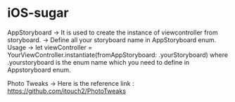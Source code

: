# iOS-sugar

AppStoryboard
-> It is used to create the instance of viewcontroller from storyboard.
-> Define all your storyboard name in AppStoryboard enum.
Usage ->   let viewController = YourViewController.instantiate(fromAppStoryboard: .yourStoryboard)
where .yourstoryboard is the enum name which you need to define in Appstoryboard enum.

Photo Tweaks
-> Here is the reference link : https://github.com/itouch2/PhotoTweaks


 
